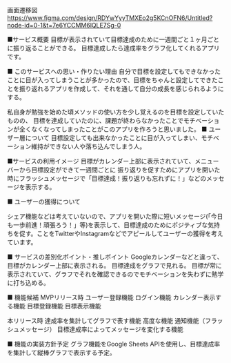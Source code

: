 画面遷移図
https://www.figma.com/design/RDYwYyyTMXEo2g5KCnOFN6/Untitled?node-id=0-1&t=7e6YCCMM6lQLE7Sg-0

■サービス概要
目標が表示されていて目標達成のために一週間ごと１ヶ月ごとに振り返ることができる。
目標達成したら達成率をグラフ化してくれるアプリです。

■ このサービスへの思い・作りたい理由
自分で目標を設定してもできなかったことに目が入ってしまうことが多かったので、目標をちゃんと設定してできたことを振り返れるアプリを作成して、それを通して自分の成長を感じられるようにする。

私自身が勉強を始めた頃メソッドの使い方を少し覚えるのを目標を設定していたものの、
目標を達成していたのに、課題が終わらなかったことでモチベーションが全くなくなってしまったことがこのアプリを作ろうと思いました。
■ ユーザー層について
目標設定しても出来なかったことに目が入ってしまい、モチベーション維持ができない人や落ち込んでしまう人。

■サービスの利用イメージ
目標がカレンダー上部に表示されていて、メニューバーから目標設定ができて一週間ごとに
振り返りを促すためにアプリを開いた時にフラッシュメッセージで「目標達成！振り返りも忘れずに！」などのメッセージを表示する。

■ ユーザーの獲得について

シェア機能などは考えていないので、アプリを開いた際に短いメッセージ(「今日も一歩前進！頑張ろう！」等)を表示して、目標達成のためにポジティブな気持ちを促す。ことをTwitterやInstagramなどでアピールしてユーザーの獲得を考えています。

■ サービスの差別化ポイント・推しポイント
Googleカレンダーなどと違って、目標がカレンダー上部に表示される。
目標達成をグラフで見れる。
目標が常に表示されていて、グラフでそれを確認できるのでモチベーションを失わずに勉学に打ち込める。

■ 機能候補
MVPリリース時
ユーザー登録機能
ログイン機能
カレンダー表示する機能
目標登録機能
目標表示機能

本リリース時
達成率を集計してグラフで表す機能
高度な機能
通知機能（フラッシュメッセージ）
  目標達成率によってメッセージを変化する機能


■ 機能の実装方針予定
グラフ機能をGoogle Sheets APIを使用し、目標達成率を集計して縦棒グラフで表示する予定。
